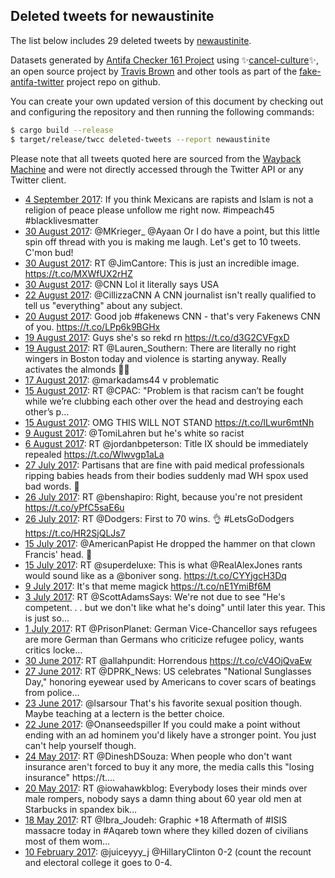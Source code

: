 ## Deleted tweets for newaustinite

The list below includes 29 deleted tweets by
[newaustinite](https://twitter.com/newaustinite).



Datasets generated by [Antifa Checker 161 Project](https://twitter.com/antifacheck161) using ✨[cancel-culture](https://github.com/travisbrown/cancel-culture)✨, an open source project by 
[Travis Brown](https://twitter.com/travisbrown) and other tools as part of the 
[fake-antifa-twitter](https://github.com/antifacheck161/fake-antifa-twitter) project repo on github.

You can create your own updated version of this document by checking out and configuring the
repository and then running the following commands:

```bash
$ cargo build --release
$ target/release/twcc deleted-tweets --report newaustinite
```

Please note that all tweets quoted here are sourced from the
[Wayback Machine](https://web.archive.org) and were not directly accessed through the Twitter API or
any Twitter client.

* [ 4 September 2017](https://web.archive.org/web/20170904002514/https://twitter.com/newaustinite/status/904500567107674112): If you think Mexicans are rapists and Islam is not a religion of peace please unfollow me right now. #impeach45 #blacklivesmatter <!--904500567107674112-->
* [30 August 2017](https://web.archive.org/web/20170830191659/https://twitter.com/newaustinite/status/902973441988587521): @MKrieger_ @Ayaan Or I do have a point, but this little spin off thread with you is making me laugh. Let's get to 10 tweets. C'mon bud! <!--902973441988587521-->
* [30 August 2017](https://web.archive.org/web/20170830021525/https://twitter.com/newaustinite/status/902716356319215618): RT @JimCantore: This is just an incredible image. https://t.co/MXWfUX2rHZ <!--902716356319215618-->
* [30 August 2017](https://web.archive.org/web/20170830011230/https://twitter.com/newaustinite/status/902700522834198529): @CNN Lol it literally says USA <!--902700522834198529-->
* [22 August 2017](https://web.archive.org/web/20170822155730/https://twitter.com/newaustinite/status/900024137422430208): @CillizzaCNN A CNN journalist isn't really qualified to tell us "everything" about any subject. <!--900024137422430208-->
* [20 August 2017](https://web.archive.org/web/20170820044003/https://twitter.com/newaustinite/status/899128875812356096): Good job #fakenews CNN - that's very Fakenews CNN of you. https://t.co/LPp6k9BGHx <!--899128875812356096-->
* [19 August 2017](https://web.archive.org/web/20170819190904/https://twitter.com/newaustinite/status/898985183164211200): Guys she's so rekd rn https://t.co/d3G2CVFgxD <!--898985183164211200-->
* [19 August 2017](https://web.archive.org/web/20170819181118/https://twitter.com/newaustinite/status/898970645714919424): RT @Lauren_Southern: There are literally no right wingers in Boston today and violence is starting anyway.  Really activates the almonds 🤔🤔 <!--898970645714919424-->
* [17 August 2017](https://web.archive.org/web/20170817051649/https://twitter.com/newaustinite/status/898050964858556416): @markadams44 v problematic <!--898050964858556416-->
* [15 August 2017](https://web.archive.org/web/20170815193614/https://twitter.com/newaustinite/status/897542468421464064): RT @CPAC: "Problem is that racism can’t be fought while we’re clubbing each other over the head and destroying each other’s p…  <!--897542468421464064-->
* [15 August 2017](https://web.archive.org/web/20170815022602/https://twitter.com/newaustinite/status/897283210085847045): OMG THIS WILL NOT STAND https://t.co/lLwur6mtNh <!--897283210085847045-->
* [ 9 August 2017](https://web.archive.org/web/20170809054811/https://twitter.com/newaustinite/status/895159755605454852): @TomiLahren but he's white so racist <!--895159755605454852-->
* [ 6 August 2017](https://web.archive.org/web/20170806055158/https://twitter.com/newaustinite/status/894073544119906304): RT @jordanbpeterson: Title IX should be immediately repealed https://t.co/Wlwvgp1aLa <!--894073544119906304-->
* [27 July 2017](https://web.archive.org/web/20170727225846/https://twitter.com/newaustinite/status/890708068144644097): Partisans that are fine with paid medical professionals ripping babies heads from their bodies suddenly mad WH spox used bad words. 🤔 <!--890708068144644097-->
* [26 July 2017](https://web.archive.org/web/20170726170254/https://twitter.com/newaustinite/status/890256123500126209): RT @benshapiro: Right, because you're not president https://t.co/yPfC5saE6u <!--890256123500126209-->
* [26 July 2017](https://web.archive.org/web/20170726062500/https://twitter.com/newaustinite/status/890095590721368064): RT @Dodgers: First to 70 wins. 👌 #LetsGoDodgers https://t.co/HR2SjQLJs7 <!--890095590721368064-->
* [15 July 2017](https://web.archive.org/web/20170715211523/https://twitter.com/newaustinite/status/886333396506619908): @AmericanPapist He dropped the hammer on that clown Francis' head. 🔨 <!--886333396506619908-->
* [15 July 2017](https://web.archive.org/web/20170715143811/https://twitter.com/newaustinite/status/886233437836898307): RT @superdeluxe: This is what @RealAlexJones rants would sound like as a @boniver song. https://t.co/CYYjgcH3Dq <!--886233437836898307-->
* [ 9 July 2017](https://web.archive.org/web/20170709171510/https://twitter.com/newaustinite/status/884098616788484097): It's that meme magick https://t.co/nE1YmiBf6M <!--884098616788484097-->
* [ 3 July 2017](https://web.archive.org/web/20170703134443/https://twitter.com/newaustinite/status/881871328143429633): RT @ScottAdamsSays: We're not due to see "He's competent. . . but we don't like what he's doing" until later this year. This is just so…  <!--881871328143429633-->
* [ 1 July 2017](https://web.archive.org/web/20170701203139/https://twitter.com/newaustinite/status/881248960534499328): RT @PrisonPlanet: German Vice-Chancellor says refugees are more German than Germans who criticize refugee policy, wants critics locke…  <!--881248960534499328-->
* [30 June 2017](https://web.archive.org/web/20170630132630/https://twitter.com/newaustinite/status/880779580180705280): RT @allahpundit: Horrendous https://t.co/cV4OjQvaEw <!--880779580180705280-->
* [27 June 2017](https://web.archive.org/web/20170627143348/https://twitter.com/newaustinite/status/879709353149902848): RT @DPRK_News: US celebrates "National Sunglasses Day," honoring eyewear used by Americans to cover scars of beatings from police…  <!--879709353149902848-->
* [23 June 2017](https://web.archive.org/web/20170623160411/https://twitter.com/newaustinite/status/878282547402166273): @lsarsour That's his favorite sexual position though. Maybe teaching at a lectern is the better choice. <!--878282547402166273-->
* [22 June 2017](https://web.archive.org/web/20170622204802/https://twitter.com/newaustinite/status/877991592728043520): @Onanseedspiller If you could make a point without ending with an ad hominem you'd likely have a stronger point. You just can't help yourself though. <!--877991592728043520-->
* [24 May 2017](https://web.archive.org/web/20170524225353/https://twitter.com/newaustinite/status/867514015815270400): RT @DineshDSouza: When people who don't want insurance aren't forced to buy it any more, the media calls this "losing insurance" https://t.… <!--867514015815270400-->
* [20 May 2017](https://web.archive.org/web/20170520160556/https://twitter.com/newaustinite/status/865961800398929920): RT @iowahawkblog: Everybody loses their minds over male rompers, nobody says a damn thing about 60 year old men at Starbucks in spandex bik… <!--865961800398929920-->
* [18 May 2017](https://web.archive.org/web/20170518142314/https://twitter.com/newaustinite/status/865211179366588416): RT @Ibra_Joudeh: Graphic +18 Aftermath of #ISIS massacre today in #Aqareb town where they killed dozen of civilians most of them wom…  <!--865211179366588416-->
* [10 February 2017](https://web.archive.org/web/20170216055214/https://twitter.com/newaustinite/status/829853128694562817): @juiceyyy_j   @HillaryClinton  0-2 (count the recount and electoral college it goes to 0-4. <!--829853128694562817-->
